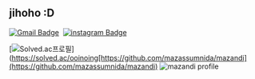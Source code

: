 ## jihoho :D

[![Gmail Badge](https://img.shields.io/badge/ooinoing@korea.ac.kr-D14836?style=flat-false&logo=Gmail&logoColor=white)](mailto:ooinoing@korea.ac.kr)&nbsp;
[![instagram Badge](https://img.shields.io/badge/@jjiiiho-E4405F?style=flat-false&logo=Instagram&logoColor=white)](https://www.instagram.com/jjiiiho/)


[![Solved.ac프로필](http://mazassumnida.wtf/api/generate_badge?boj=ooinoing)](https://solved.ac/ooinoing[https://github.com/mazassumnida/mazandi](https://github.com/mazassumnida/mazandi)
![mazandi profile](http://mazandi.herokuapp.com/api?handle=ooinoing&theme=warm)
